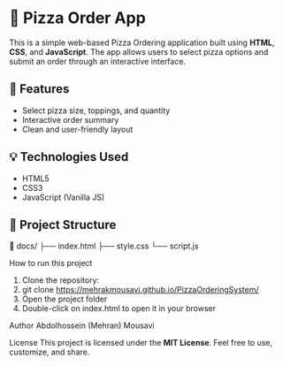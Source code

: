 # 🍕 Pizza Order App

This is a simple web-based Pizza Ordering application built using **HTML**, **CSS**, and **JavaScript**. The app allows users to select pizza options and submit an order through an interactive interface.

## 📌 Features

- Select pizza size, toppings, and quantity
- Interactive order summary
- Clean and user-friendly layout

## 💡 Technologies Used

- HTML5
- CSS3
- JavaScript (Vanilla JS)

## 📂 Project Structure
📁 docs/
├── index.html
├── style.css
└── script.js

How to run this project
1. Clone the repository:
2. git clone https://mehrakmousavi.github.io/PizzaOrderingSystem/
3. Open the project folder
4. Double-click on index.html to open it in your browser

Author
Abdolhossein (Mehran) Mousavi 

License
This project is licensed under the **MIT License**. Feel free to use, customize, and share.
